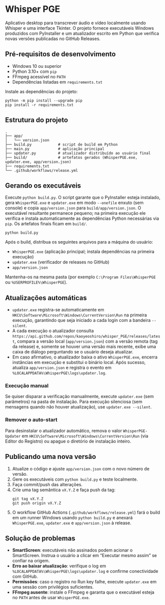 # Whisper PGE

Aplicativo desktop para transcrever áudio e vídeo localmente usando Whisper e uma interface Tkinter. O projeto fornece executáveis Windows produzidos com PyInstaller e um atualizador escrito em Python que verifica novas versões publicadas no GitHub Releases.

## Pré-requisitos de desenvolvimento

- Windows 10 ou superior
- Python 3.10+ com `pip`
- FFmpeg acessível no `PATH`
- Dependências listadas em `requirements.txt`

Instale as dependências do projeto:

```
python -m pip install --upgrade pip
pip install -r requirements.txt
```

## Estrutura do projeto

```
.
├── app/
│   └── version.json
├── build.py            # script de build em Python
├── main.py             # aplicação principal
├── updater.py          # atualizador distribuído ao usuário final
├── build/              # artefatos gerados (WhisperPGE.exe, updater.exe, app/version.json)
├── requirements.txt
└── .github/workflows/release.yml
```

## Gerando os executáveis

Execute `python build.py`. O script garante que o PyInstaller esteja instalado, gera `WhisperPGE.exe` e `updater.exe` em modo `--onefile` enxuto (sem console) e copia `app/version.json` para `build/app/version.json`. O executável resultante permanece pequeno; na primeira execução ele verifica e instala automaticamente as dependências Python necessárias via `pip`. Os artefatos finais ficam em `build/`.

```
python build.py
```

Após o build, distribua os seguintes arquivos para a máquina do usuário:

- `WhisperPGE.exe` (aplicação principal; instala dependências na primeira execução)
- `updater.exe` (verificador de releases no GitHub)
- `app/version.json`

Mantenha-os na mesma pasta (por exemplo `C:\Program Files\WhisperPGE` ou `%USERPROFILE%\WhisperPGE`).

## Atualizações automáticas

- `updater.exe` registra-se automaticamente em `HKCU\Software\Microsoft\Windows\CurrentVersion\Run` na primeira execução, garantindo que seja iniciado a cada login com a bandeira `--silent`.
- A cada execução o atualizador consulta `https://api.github.com/repos/kaoyeoshiro/whisper_PGE/releases/latest`, compara a versão local (`app/version.json`) com a versão remota (tag da release) e, somente se houver uma versão mais recente, exibe uma caixa de diálogo perguntando se o usuário deseja atualizar.
- Em caso afirmativo, o atualizador baixa o ativo `WhisperPGE.exe`, encerra instâncias em execução e substitui o binário local. Após sucesso, atualiza `app/version.json` e registra o evento em `%LOCALAPPDATA%\WhisperPGE\logs\updater.log`.

### Execução manual

Se quiser disparar a verificação manualmente, execute `updater.exe` (sem parâmetros) na pasta de instalação. Para execução silenciosa (sem mensagens quando não houver atualização), use `updater.exe --silent`.

### Remover o auto-start

Para desinstalar o atualizador automático, remova o valor `WhisperPGE-Updater` em `HKCU\Software\Microsoft\Windows\CurrentVersion\Run` (via Editor do Registro) ou apague o diretório de instalação inteiro.

## Publicando uma nova versão

1. Atualize o código e ajuste `app/version.json` com o novo número de versão.
2. Gere os executáveis com `python build.py` e teste localmente.
3. Faça commit/push das alterações.
4. Crie uma tag semântica `vX.Y.Z` e faça push da tag:
   ```
   git tag vX.Y.Z
   git push origin vX.Y.Z
   ```
5. O workflow GitHub Actions (`.github/workflows/release.yml`) fará o build em um runner Windows usando `python build.py` e anexará `WhisperPGE.exe`, `updater.exe` e `app/version.json` à release.

## Solução de problemas

- **SmartScreen**: executáveis não assinados podem acionar o SmartScreen. Instrua o usuário a clicar em “Executar mesmo assim” se confiar na origem.
- **Erro ao baixar atualização**: verifique o log em `%LOCALAPPDATA%\WhisperPGE\logs\updater.log` e confirme conectividade com GitHub.
- **Permissões**: caso o registro no Run key falhe, execute `updater.exe` em uma sessão com privilégios suficientes.
- **FFmpeg ausente**: instale o FFmpeg e garanta que o executável esteja no `PATH` antes de usar `WhisperPGE.exe`.
